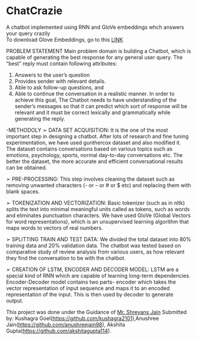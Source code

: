 # ChatCrazie
A chatbot implemented using RNN and GloVe embeddings whch answers your query crazily
<br>
To download Glove Embeddings, go to this [LINK](http://nlp.stanford.edu/data/glove.6B.zip) <br>

PROBLEM STATEMENT
Main problem domain is building a Chatbot, which is capable of generating the best response
for any general user query. The “best” reply must contain following attributes:
1. Answers to the user’s question
2. Provides sender with relevant details.
3. Able to ask follow-up questions, and
4. Able to continue the conversation in a realistic manner.
In order to achieve this goal, The Chatbot needs to have understanding of the sender’s
messages so that it can predict which sort of response will be relevant and it must be correct
lexically and grammatically while generating the reply.

-METHODOLY
➢ DATA SET ACQUISITION: It is the one of the most important step in designing
a chatbot. After lots of research and fine tuning experimentation, we have used
gunthercox dataset and also modified it. The dataset contains conversations based
on various topics such as emotions, psychology, sports, normal day-to-day
conversations etc. The better the dataset, the more accurate and efficient
conversational results can be obtained.

➢ PRE-PROCESSING: This step involves cleaning the dataset such as removing
unwanted characters (- or – or # or $ etc) and replacing them with blank spaces.

➢ TOKENIZATION AND VECTORIZATION: Basic tokenizer (such as in nltk)
splits the text into minimal meaningful units called as tokens, such as words and
eliminates punctuation characters. We have used GloVe (Global Vectors for word
representations), which is an unsupervised learning algorithm that maps words to
vectors of real numbers.

➢ SPLITTING TRAIN AND TEST DATA: We divided the total dataset into 80%
training data and 20% validation data. The chatbot was tested based on
comparative study of review analysis from various users, as how relevant they
find the conversation to be with the chatbot.

➢ CREATION OF LSTM, ENCODER AND DECODER MODEL: LSTM are a
special kind of RNN which are capable of learning long-term dependencies.
Encoder-Decoder model contains two parts- encoder which takes the vector
representation of input sequence and maps it to an encoded representation of the
input. This is then used by decoder to generate output.



This project was done under the Guidance of [Mr. Shreyans Jain](https://github.com/shreyanse081) Submitted by: Kushagra Goel(https://github.com/kushagra2101),Anushree Jain(https://github.com/anushreejain98), Akshita Gupta(https://github.com/akshitagupta114).
